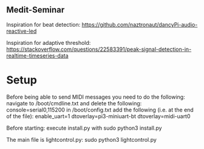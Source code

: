 ## Medit-Seminar
Inspiration for beat detection: https://github.com/naztronaut/dancyPi-audio-reactive-led

Inspiration for adaptive threshold: https://stackoverflow.com/questions/22583391/peak-signal-detection-in-realtime-timeseries-data

# Setup
Before being able to send MIDI messages you need to do the following:
navigate to /boot/cmdline.txt and delete the following: console=serial0,115200
in /boot/config.txt add the following (i.e. at the end of the file):
enable_uart=1
dtoverlay=pi3-miniuart-bt
dtoverlay=midi-uart0


Before starting: execute install.py with sudo python3 install.py

The main file is lightcontrol.py: sudo python3 lightcontrol.py

